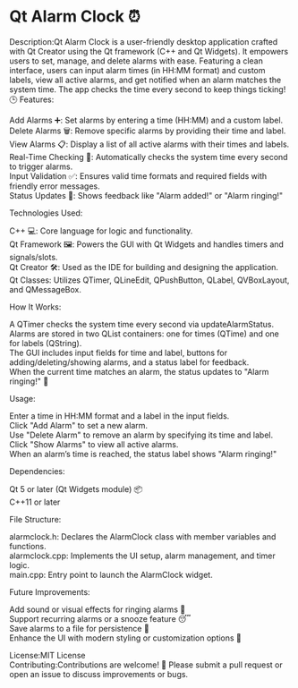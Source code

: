 # Qt Alarm Clock ⏰
Description:Qt Alarm Clock is a user-friendly desktop application crafted with Qt Creator using the Qt framework (C++ and Qt Widgets). It empowers users to set, manage, and delete alarms with ease. Featuring a clean interface, users can input alarm times (in HH:MM format) and custom labels, view all active alarms, and get notified when an alarm matches the system time. The app checks the time every second to keep things ticking! 🕒
Features:  

Add Alarms ➕: Set alarms by entering a time (HH:MM) and a custom label.  
Delete Alarms 🗑️: Remove specific alarms by providing their time and label.  
View Alarms 📋: Display a list of all active alarms with their times and labels.  
Real-Time Checking 🔄: Automatically checks the system time every second to trigger alarms.  
Input Validation ✅: Ensures valid time formats and required fields with friendly error messages.  
Status Updates 💬: Shows feedback like "Alarm added!" or "Alarm ringing!"

Technologies Used:  

C++ 💻: Core language for logic and functionality.  
Qt Framework 🖼️: Powers the GUI with Qt Widgets and handles timers and signals/slots.  
Qt Creator 🛠️: Used as the IDE for building and designing the application.  
Qt Classes: Utilizes QTimer, QLineEdit, QPushButton, QLabel, QVBoxLayout, and QMessageBox.

How It Works:  

A QTimer checks the system time every second via updateAlarmStatus.  
Alarms are stored in two QList containers: one for times (QTime) and one for labels (QString).  
The GUI includes input fields for time and label, buttons for adding/deleting/showing alarms, and a status label for feedback.  
When the current time matches an alarm, the status updates to "Alarm ringing!" 🚨

Usage:  

Enter a time in HH:MM format and a label in the input fields.  
Click "Add Alarm" to set a new alarm.  
Use "Delete Alarm" to remove an alarm by specifying its time and label.  
Click "Show Alarms" to view all active alarms.  
When an alarm’s time is reached, the status label shows "Alarm ringing!"

Dependencies:  

Qt 5 or later (Qt Widgets module) 📦  
C++11 or later

File Structure:  

alarmclock.h: Declares the AlarmClock class with member variables and functions.  
alarmclock.cpp: Implements the UI setup, alarm management, and timer logic.  
main.cpp: Entry point to launch the AlarmClock widget.

Future Improvements:  

Add sound or visual effects for ringing alarms 🎵  
Support recurring alarms or a snooze feature 😴  
Save alarms to a file for persistence 💾  
Enhance the UI with modern styling or customization options 🎨

License:MIT License  
Contributing:Contributions are welcome! 🙌 Please submit a pull request or open an issue to discuss improvements or bugs.

